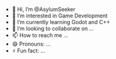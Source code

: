 - 👋 Hi, I’m @AsylumSeeker
- 👀 I’m interested in Game Development
- 🌱 I’m currently learning Godot and C++
- 💞️ I’m looking to collaborate on ...
- 📫 How to reach me ...
- 😄 Pronouns: ...
- ⚡ Fun fact: ...

<!---
AsylumSeeker-gd/AsylumSeeker-gd is a ✨ special ✨ repository because its `README.md` (this file) appears on your GitHub profile.
You can click the Preview link to take a look at your changes.
--->
